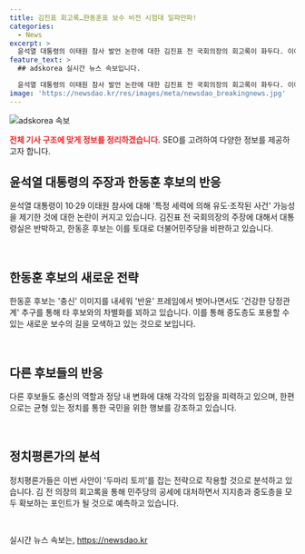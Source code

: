 ```yaml
---
title: 김진표 회고록…한동훈표 보수 비전 시험대 일파만파!
categories:
  - News
excerpt: >
  윤석열 대통령의 이태원 참사 발언 논란에 대한 김진표 전 국회의장의 회고록이 화두다. 이에 대통령실은 주장을 반박하고, 한동훈 후보는 대통령실의 입장을 지지하며 민주당을 비판했다. 다수의 후보들은 중도층을 포용하며 충신 이미지를 내세우고 있다. 정치평론가는 이를 두마리 토끼를 잡는 전략이라고 분석했다. 현재의 정치적 상황은 클릭하고 싶은 흥미진진한 이야기로 보인다.
feature_text: >
  ## adskorea 실시간 뉴스 속보입니다.

  윤석열 대통령의 이태원 참사 발언 논란에 대한 김진표 전 국회의장의 회고록이 화두다. 이에 대통령실은 주장을 반박하고, 한동훈 후보는 대통령실의 입장을 지지하며 민주당을 비판했다. 다수의 후보들은 중도층을 포용하며 충신 이미지를 내세우고 있다. 정치평론가는 이를 두마리 토끼를 잡는 전략이라고 분석했다. 현재의 정치적 상황은 클릭하고 싶은 흥미진진한 이야기로 보인다.
image: 'https://newsdao.kr/res/images/meta/newsdao_breakingnews.jpg'
---
```


<p><img src="https://newsdao.kr/res/images/meta/newsdao_breakingnews.jpg" alt="adskorea 속보" /></p>

<p><b><span style="color: #ee2323;">전체 기사 구조에 맞게 정보를 정리하겠습니다.</span></b>
SEO를 고려하여 다양한 정보를 제공하고자 합니다. </p>

<h2>윤석열 대통령의 주장과 한동훈 후보의 반응</h2>

<p>윤석열 대통령이 10·29 이태원 참사에 대해 '특정 세력에 의해 유도·조작된 사건' 가능성을 제기한 것에 대한 논란이 커지고 있습니다. 김진표 전 국회의장의 주장에 대해서 대통령실은 반박하고, 한동훈 후보는 이를 토대로 더불어민주당을 비판하고 있습니다.</p>

<p data-ke-size="size16">&nbsp;</p>

<h2>한동훈 후보의 새로운 전략</h2>

<p>한동훈 후보는 '충신' 이미지를 내세워 '반윤' 프레임에서 벗어나면서도 '건강한 당정관계' 추구를 통해 타 후보와의 차별화를 꾀하고 있습니다. 이를 통해 중도층도 포용할 수 있는 새로운 보수의 길을 모색하고 있는 것으로 보입니다.</p>

<p data-ke-size="size16">&nbsp;</p>

<h2>다른 후보들의 반응</h2>

<p>다른 후보들도 충신의 역할과 정당 내 변화에 대해 각각의 입장을 피력하고 있으며,  한편으로는 균형 있는 정치를 통한 국민을 위한 행보를 강조하고 있습니다. </p>

<p data-ke-size="size16">&nbsp;</p>

<h2>정치평론가의 분석</h2>

<p>정치평론가들은 이번 사안이 '두마리 토끼'를 잡는 전략으로 작용할 것으로 분석하고 있습니다. 김 전 의장의 회고록을 통해 민주당의 공세에 대처하면서 지지층과 중도층을 모두 확보하는 포인트가 될 것으로 예측하고 있습니다.</p>

<p data-ke-size="size16">&nbsp;</p>
실시간 뉴스 속보는, <a href="https://newsdao.kr" rel="dofollow">https://newsdao.kr</a>


